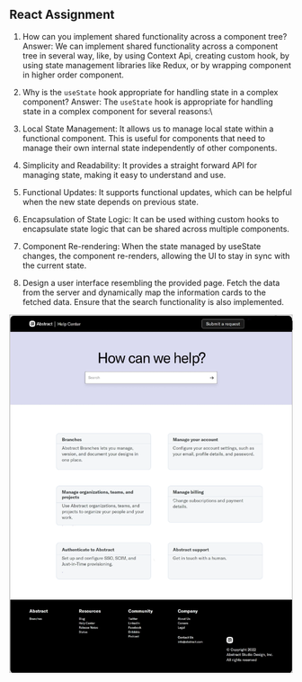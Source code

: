 ## React Assignment

1. How can you implement shared functionality across a component tree?\
Answer: We can implement shared functionality across a component tree in several way, like, by using Context Api, creating custom hook, by using state management libraries like Redux, or by wrapping component in higher order component.

2. Why is the `useState` hook appropriate for handling state in a complex component?
Answer: The `useState` hook is appropriate for handling state in a complex component for several reasons:\
1. Local State Management: It allows us to manage local state within a functional component. This is useful for components that need to manage their own internal state independently of other components.

2. Simplicity and Readability: It provides a straight forward API for managing state, making it easy to understand and use.

3. Functional Updates: It supports functional updates, which can be helpful when the new state depends on previous state.

4. Encapsulation of State Logic: It can be used withing custom hooks to encapsulate state logic that can be shared across multiple components.

5. Component Re-rendering: When the state managed by useState changes, the component re-renders, allowing the UI to stay in sync with the current state. 

3. Design a user interface resembling the provided page. Fetch the data from the server and dynamically map the information cards to the fetched data. Ensure that the search functionality is also implemented.

![Logo](UI-Screen-1.png)
